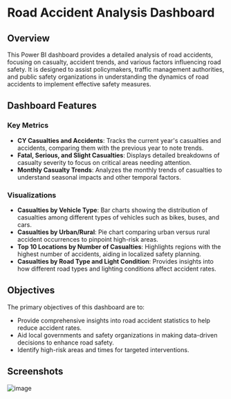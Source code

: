 # Road Accident Analysis Dashboard

## Overview
This Power BI dashboard provides a detailed analysis of road accidents, focusing on casualty, accident trends, and various factors influencing road safety. It is designed to assist policymakers, traffic management authorities, and public safety organizations in understanding the dynamics of road accidents to implement effective safety measures.

## Dashboard Features

### Key Metrics
- **CY Casualties and Accidents**: Tracks the current year's casualties and accidents, comparing them with the previous year to note trends.
- **Fatal, Serious, and Slight Casualties**: Displays detailed breakdowns of casualty severity to focus on critical areas needing attention.
- **Monthly Casualty Trends**: Analyzes the monthly trends of casualties to understand seasonal impacts and other temporal factors.

### Visualizations
- **Casualties by Vehicle Type**: Bar charts showing the distribution of casualties among different types of vehicles such as bikes, buses, and cars.
- **Casualties by Urban/Rural**: Pie chart comparing urban versus rural accident occurrences to pinpoint high-risk areas.
- **Top 10 Locations by Number of Casualties**: Highlights regions with the highest number of accidents, aiding in localized safety planning.
- **Casualties by Road Type and Light Condition**: Provides insights into how different road types and lighting conditions affect accident rates.

## Objectives
The primary objectives of this dashboard are to:
- Provide comprehensive insights into road accident statistics to help reduce accident rates.
- Aid local governments and safety organizations in making data-driven decisions to enhance road safety.
- Identify high-risk areas and times for targeted interventions.


## Screenshots
![image](https://github.com/ayushshah17/Ayush_DataAnalytics/assets/68246527/ff43a93f-a261-43f6-813b-29720e77f9d8)



